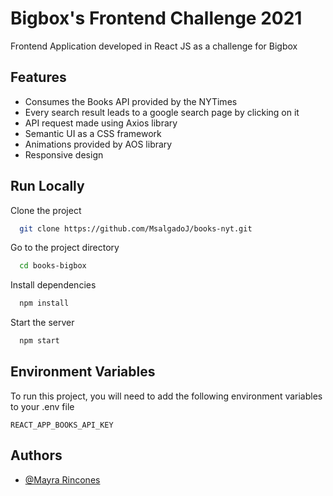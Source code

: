 
# Bigbox's Frontend Challenge 2021

Frontend Application developed in React JS as a challenge for Bigbox


## Features

- Consumes the Books API provided by the NYTimes
- Every search result leads to a google search page by clicking on it
- API request made using Axios library
- Semantic UI as a CSS framework
- Animations provided by AOS library
- Responsive design

  
## Run Locally

Clone the project

```bash
  git clone https://github.com/MsalgadoJ/books-nyt.git
```

Go to the project directory

```bash
  cd books-bigbox
```

Install dependencies

```bash
  npm install
```

Start the server

```bash
  npm start
```

  
## Environment Variables

To run this project, you will need to add the following environment variables to your .env file

`REACT_APP_BOOKS_API_KEY`



  
## Authors

- [@Mayra Rincones](https://github.com/MsalgadoJ)

  
